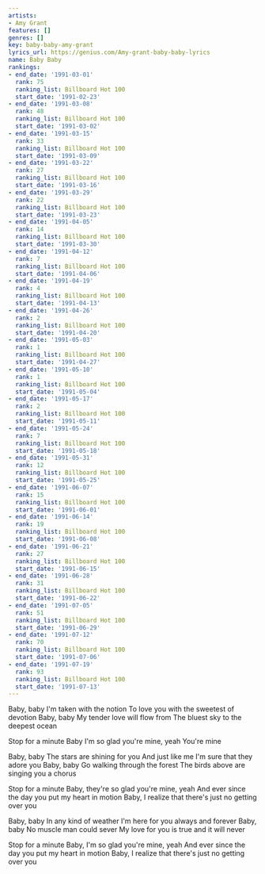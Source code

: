 ```yaml
---
artists:
- Amy Grant
features: []
genres: []
key: baby-baby-amy-grant
lyrics_url: https://genius.com/Amy-grant-baby-baby-lyrics
name: Baby Baby
rankings:
- end_date: '1991-03-01'
  rank: 75
  ranking_list: Billboard Hot 100
  start_date: '1991-02-23'
- end_date: '1991-03-08'
  rank: 48
  ranking_list: Billboard Hot 100
  start_date: '1991-03-02'
- end_date: '1991-03-15'
  rank: 33
  ranking_list: Billboard Hot 100
  start_date: '1991-03-09'
- end_date: '1991-03-22'
  rank: 27
  ranking_list: Billboard Hot 100
  start_date: '1991-03-16'
- end_date: '1991-03-29'
  rank: 22
  ranking_list: Billboard Hot 100
  start_date: '1991-03-23'
- end_date: '1991-04-05'
  rank: 14
  ranking_list: Billboard Hot 100
  start_date: '1991-03-30'
- end_date: '1991-04-12'
  rank: 7
  ranking_list: Billboard Hot 100
  start_date: '1991-04-06'
- end_date: '1991-04-19'
  rank: 4
  ranking_list: Billboard Hot 100
  start_date: '1991-04-13'
- end_date: '1991-04-26'
  rank: 2
  ranking_list: Billboard Hot 100
  start_date: '1991-04-20'
- end_date: '1991-05-03'
  rank: 1
  ranking_list: Billboard Hot 100
  start_date: '1991-04-27'
- end_date: '1991-05-10'
  rank: 1
  ranking_list: Billboard Hot 100
  start_date: '1991-05-04'
- end_date: '1991-05-17'
  rank: 2
  ranking_list: Billboard Hot 100
  start_date: '1991-05-11'
- end_date: '1991-05-24'
  rank: 7
  ranking_list: Billboard Hot 100
  start_date: '1991-05-18'
- end_date: '1991-05-31'
  rank: 12
  ranking_list: Billboard Hot 100
  start_date: '1991-05-25'
- end_date: '1991-06-07'
  rank: 15
  ranking_list: Billboard Hot 100
  start_date: '1991-06-01'
- end_date: '1991-06-14'
  rank: 19
  ranking_list: Billboard Hot 100
  start_date: '1991-06-08'
- end_date: '1991-06-21'
  rank: 27
  ranking_list: Billboard Hot 100
  start_date: '1991-06-15'
- end_date: '1991-06-28'
  rank: 31
  ranking_list: Billboard Hot 100
  start_date: '1991-06-22'
- end_date: '1991-07-05'
  rank: 51
  ranking_list: Billboard Hot 100
  start_date: '1991-06-29'
- end_date: '1991-07-12'
  rank: 70
  ranking_list: Billboard Hot 100
  start_date: '1991-07-06'
- end_date: '1991-07-19'
  rank: 93
  ranking_list: Billboard Hot 100
  start_date: '1991-07-13'
---
```

Baby, baby
I'm taken with the notion
To love you with the sweetest of devotion
Baby, baby
My tender love will flow from
The bluest sky to the deepest ocean


Stop for a minute
Baby I'm so glad you're mine, yeah
You're mine


Baby, baby
The stars are shining for you
And just like me I'm sure that they adore you
Baby, baby
Go walking through the forest
The birds above are singing you a chorus


Stop for a minute
Baby, they're so glad you're mine, yeah
And ever since the day you put my heart in motion
Baby, I realize that there's just no getting over you


Baby, baby
In any kind of weather
I'm here for you always and forever
Baby, baby
No muscle man could sever
My love for you is true and it will never


Stop for a minute
Baby, I'm so glad you're mine, yeah
And ever since the day you put my heart in motion
Baby, I realize that there's just no getting over you
